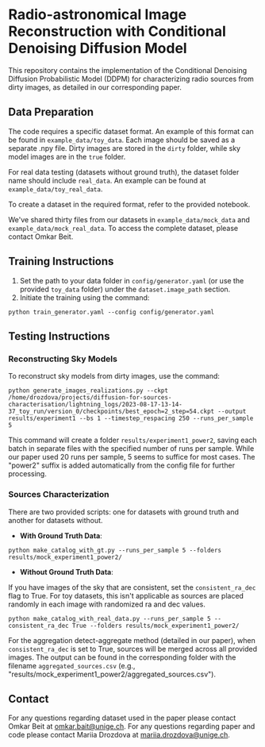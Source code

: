 # Radio-astronomical Image Reconstruction with Conditional Denoising Diffusion Model

This repository contains the implementation of the Conditional Denoising Diffusion Probabilistic Model (DDPM) for characterizing radio sources from dirty images, as detailed in our corresponding paper.

## Data Preparation

The code requires a specific dataset format. An example of this format can be found in `example_data/toy_data`. Each image should be saved as a separate .npy file. Dirty images are stored in the `dirty` folder, while sky model images are in the `true` folder.

For real data testing (datasets without ground truth), the dataset folder name should include `real_data`. An example can be found at `example_data/toy_real_data`.

To create a dataset in the required format, refer to the provided notebook.

We've shared thirty files from our datasets in `example_data/mock_data` and `example_data/mock_real_data`. To access the complete dataset, please contact Omkar Beit.

## Training Instructions

1. Set the path to your data folder in `config/generator.yaml` (or use the provided `toy_data` folder) under the `dataset.image_path` section.
2. Initiate the training using the command:
```
python train_generator.yaml --config config/generator.yaml
```

## Testing Instructions 

### Reconstructing Sky Models
To reconstruct sky models from dirty images, use the command:

```
python generate_images_realizations.py --ckpt /home/drozdova/projects/diffusion-for-sources-characterisation/lightning_logs/2023-08-17-13-14-37_toy_run/version_0/checkpoints/best_epoch=2_step=54.ckpt --output results/experiment1 --bs 1 --timestep_respacing 250 --runs_per_sample 5
```
This command will create a folder `results/experiment1_power2`, saving each batch in separate files with the specified number of runs per sample. While our paper used 20 runs per sample, 5 seems to suffice for most cases. The "power2" suffix is added automatically from the config file for further processing.

### Sources Characterization

There are two provided scripts: one for datasets with ground truth and another for datasets without.

- **With Ground Truth Data**:
```
python make_catalog_with_gt.py --runs_per_sample 5 --folders results/mock_experiment1_power2/
```
- **Without Ground Truth Data**:

If you have images of the sky that are consistent, set the `consistent_ra_dec` flag to True. For toy datasets, this isn't applicable as sources are placed randomly in each image with randomized ra and dec values.


```
python make_catalog_with_real_data.py --runs_per_sample 5 --consistent_ra_dec True --folders results/mock_experiment1_power2/
```

For the aggregation detect-aggregate method (detailed in our paper), when `consistent_ra_dec` is set to True, sources will be merged across all provided images. The output can be found in the corresponding folder with the filename `aggregated_sources.csv` (e.g., "results/mock_experiment1_power2/aggregated_sources.csv").

## Contact

For any questions regarding dataset used in the paper please contact Omkar Beit at [omkar.bait@unige.ch](mailto:omkar.bait@unige.ch).
For any questions regarding paper and code please contact Mariia Drozdova at [mariia.drozdova@unige.ch](mailto:mariia.drozdova@unige.ch).


